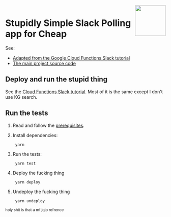 <img src="https://avatars2.githubusercontent.com/u/2810941?v=3&s=96" alt="" title="Google Cloud Platform" align="right" height="96" width="96"/>

# Stupidly Simple Slack Polling app for Cheap

See:

* [Adapted from the Google Cloud Functions Slack tutorial][tutorial]
* [The main project source code][code]

[tutorial]: https://cloud.google.com/functions/docs/tutorials/slack
[code]: index.js

## Deploy and run the stupid thing

See the [Cloud Functions Slack tutorial][tutorial]. Most of it is the same except I don't use KG search.

## Run the tests

1. Read and follow the [prerequisites](../../#how-to-run-the-tests).

1. Install dependencies:

        yarn

1. Run the tests:

        yarn test

1. Deploy the fucking thing

        yarn deploy

1. Undeploy the fucking thing

        yarn undeploy

<small>holy shit is that a mf jojo refrence</small>